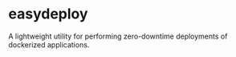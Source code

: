 # easydeploy
A lightweight utility for performing zero-downtime deployments of dockerized applications.
